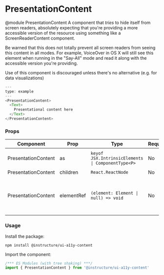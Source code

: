 # PresentationContent

@module PresentationContent
A component that _tries_ to hide itself from screen readers, absolutely
expecting that you're providing a more accessible version of the resource
using something like a ScreenReaderContent component.

Be warned that this does not totally prevent all screen readers from
seeing this content in all modes. For example, VoiceOver in OS X will
still see this element when running in the "Say-All" mode and read it
along with the accessible version you're providing.

Use of this component is discouraged unless there's no alternative
(e.g. for data visualizations)

```js
---
type: example
---
<PresentationContent>
  <Text>
    Presentational content here
  </Text>
</PresentationContent>
```


### Props

| Component | Prop | Type | Required | Default | Description |
|-----------|------|------|----------|---------|-------------|
| PresentationContent | as | `keyof JSX.IntrinsicElements \| ComponentType<P>` | No | `'span'` | the element type to render as |
| PresentationContent | children | `React.ReactNode` | No | `null` |  |
| PresentationContent | elementRef | `(element: Element \| null) => void` | No | - | provides a reference to the underlying html root element |

### Usage

Install the package:

```shell
npm install @instructure/ui-a11y-content
```

Import the component:

```javascript
/*** ES Modules (with tree shaking) ***/
import { PresentationContent } from '@instructure/ui-a11y-content'
```

